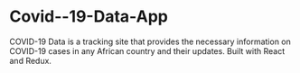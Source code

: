# Covid--19-Data-App
COVID-19 Data is a tracking site that provides the necessary information on COVID-19 cases in any African country and their updates. Built with React and Redux.
